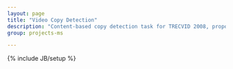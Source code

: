 ```yaml
---
layout: page
title: "Video Copy Detection"
description: "Content-based copy detection task for TRECVID 2008, proposed a video copy detection framework that detects copy segments by fusing the results of three different techniques: facial shot matching, activity subsequence matching, and non-facial shot matching using low-level features."
group: projects-ms

---
```

{% include JB/setup %}
